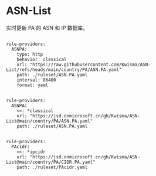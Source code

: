 
# ASN-List

实时更新 PA 的 ASN 和 IP 数据库。

<pre><code class="language-javascript">
rule-providers:
  ASNPA:
    type: http
    behavior: classical
    url: "https://raw.githubusercontent.com/Kwisma/ASN-List/refs/heads/main/country/PA/ASN.PA.yaml"
    path: ./ruleset/ASN.PA.yaml
    interval: 86400
    format: yaml
</code></pre>

<pre><code class="language-javascript">
rule-providers:
  ASNPA:
    <<: *classical
    url: "https://jsd.onmicrosoft.cn/gh/Kwisma/ASN-List@main/country/PA/ASN.PA.yaml"
    path: ./ruleset/ASN.PA.yaml
</code></pre>

<pre><code class="language-javascript">
rule-providers:
  PAcidr:
    <<: *ipcidr
    url: "https://jsd.onmicrosoft.cn/gh/Kwisma/ASN-List@main/country/PA/CIDR.PA.yaml"
    path: ./ruleset/PAcidr.yaml
</code></pre>